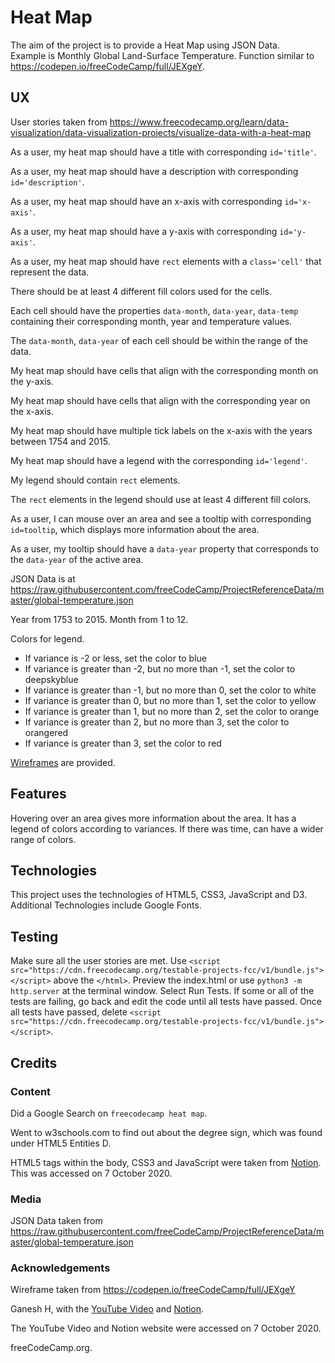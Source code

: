 # Heat Map

The aim of the project is to provide a Heat Map using JSON Data.  
Example is Monthly Global Land-Surface Temperature.  Function similar to
https://codepen.io/freeCodeCamp/full/JEXgeY.

## UX

User stories taken from https://www.freecodecamp.org/learn/data-visualization/data-visualization-projects/visualize-data-with-a-heat-map

As a user, my heat map should have a title with corresponding `id='title'`.

As a user, my heat map should have a description with corresponding `id='description'`.

As a user, my heat map should have an x-axis with corresponding `id='x-axis'`.

As a user, my heat map should have a y-axis with corresponding `id='y-axis'`.

As a user, my heat map should have `rect` elements with a `class='cell'` that represent
the data.

There should be at least 4 different fill colors used for the cells.

Each cell should have the properties `data-month`, `data-year`, `data-temp` containing their
corresponding month, year and temperature values.

The `data-month`, `data-year` of each cell should be within the range of the data.

My heat map should have cells that align with the corresponding month on the y-axis.

My heat map should have cells that align with the corresponding year on the x-axis.

My heat map should have multiple tick labels on the x-axis with the years between 1754 and 2015.

My heat map should have a legend with the corresponding `id='legend'`.

My legend should contain `rect` elements.

The `rect` elements in the legend should use at least 4 different fill colors.

As a user, I can mouse over an area and see a tooltip with corresponding `id=tooltip`, which displays
more information about the area.

As a user, my tooltip should have a `data-year` property that corresponds to the `data-year` of the
active area.

JSON Data is at https://raw.githubusercontent.com/freeCodeCamp/ProjectReferenceData/master/global-temperature.json

Year from 1753 to 2015.  Month from 1 to 12.

Colors for legend.

* If variance is -2 or less, set the color to blue
* If variance is greater than -2, but no more than -1, set the color to deepskyblue
* If variance is greater than -1, but no more than 0, set the color to white
* If variance is greater than 0, but no more than 1, set the color to yellow
* If variance is greater than 1, but no more than 2, set the color to orange
* If variance is greater than 2, but no more than 3, set the color to orangered
* If variance is greater than 3, set the color to red 

[Wireframes](wireframes/wireframe-heat-map) are provided.

## Features

Hovering over an area gives more information about the area.  It has a legend of colors according to
variances.  If there was time, can have a wider range of colors.

## Technologies

This project uses the technologies of HTML5, CSS3, JavaScript and D3.  Additional Technologies include Google Fonts.

## Testing

Make sure all the user stories are met.  Use `<script src="https://cdn.freecodecamp.org/testable-projects-fcc/v1/bundle.js"></script>`
above the `</html>`.  Preview the index.html or use `python3 -m http.server` at the terminal window.
Select Run Tests.  If some or all of the tests are failing, go back and edit the code until all tests have passed.
Once all tests have passed, delete `<script src="https://cdn.freecodecamp.org/testable-projects-fcc/v1/bundle.js"></script>`.




## Credits

### Content

Did a Google Search on `freecodecamp heat map`.

Went to w3schools.com to find out about the degree sign, which was found under HTML5 Entities D.  

HTML5 tags within the body, CSS3 and JavaScript were taken from [Notion](https://www.notion.so/Visualize-Data-with-a-Heat-Map-12660e493bd940ea95625aa641db574b).
This was accessed on 7 October 2020.

### Media

JSON Data taken from https://raw.githubusercontent.com/freeCodeCamp/ProjectReferenceData/master/global-temperature.json

### Acknowledgements

Wireframe taken from https://codepen.io/freeCodeCamp/full/JEXgeY

Ganesh H, with the [YouTube Video](https://www.youtube.com/watch?v=6uM_wLOayYI) and [Notion](https://www.notion.so/Visualize-Data-with-a-Heat-Map-12660e493bd940ea95625aa641db574b).

The YouTube Video and Notion website were accessed on 7 October 2020.

freeCodeCamp.org.


